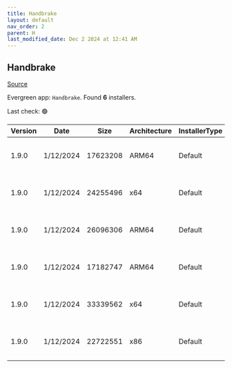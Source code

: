 ```yaml
---
title: Handbrake
layout: default
nav_order: 2
parent: H
last_modified_date: Dec 2 2024 at 12:41 AM
---
```


## Handbrake

[Source](https://handbrake.fr/)

Evergreen app: `Handbrake`. Found **6** installers.

Last check: 🟢

| Version | Date      | Size     | Architecture | InstallerType | Type | URI                                                                                                                                                                                                    |
| ------- | --------- | -------- | ------------ | ------------- | ---- | ------------------------------------------------------------------------------------------------------------------------------------------------------------------------------------------------------ |
| 1.9.0   | 1/12/2024 | 17623208 | ARM64        | Default       | exe  | [https://github.com/HandBrake/HandBrake/releases/download/1.9.0/HandBrake-1.9.0-arm64-Win_GUI.exe](https://github.com/HandBrake/HandBrake/releases/download/1.9.0/HandBrake-1.9.0-arm64-Win_GUI.exe)   |
| 1.9.0   | 1/12/2024 | 24255496 | x64          | Default       | exe  | [https://github.com/HandBrake/HandBrake/releases/download/1.9.0/HandBrake-1.9.0-x86_64-Win_GUI.exe](https://github.com/HandBrake/HandBrake/releases/download/1.9.0/HandBrake-1.9.0-x86_64-Win_GUI.exe) |
| 1.9.0   | 1/12/2024 | 26096306 | ARM64        | Default       | zip  | [https://github.com/HandBrake/HandBrake/releases/download/1.9.0/HandBrake-1.9.0-arm64-Win_GUI.zip](https://github.com/HandBrake/HandBrake/releases/download/1.9.0/HandBrake-1.9.0-arm64-Win_GUI.zip)   |
| 1.9.0   | 1/12/2024 | 17182747 | ARM64        | Default       | zip  | [https://github.com/HandBrake/HandBrake/releases/download/1.9.0/HandBrakeCLI-1.9.0-win-aarch64.zip](https://github.com/HandBrake/HandBrake/releases/download/1.9.0/HandBrakeCLI-1.9.0-win-aarch64.zip) |
| 1.9.0   | 1/12/2024 | 33339562 | x64          | Default       | zip  | [https://github.com/HandBrake/HandBrake/releases/download/1.9.0/HandBrake-1.9.0-x86_64-Win_GUI.zip](https://github.com/HandBrake/HandBrake/releases/download/1.9.0/HandBrake-1.9.0-x86_64-Win_GUI.zip) |
| 1.9.0   | 1/12/2024 | 22722551 | x86          | Default       | zip  | [https://github.com/HandBrake/HandBrake/releases/download/1.9.0/HandBrakeCLI-1.9.0-win-x86_64.zip](https://github.com/HandBrake/HandBrake/releases/download/1.9.0/HandBrakeCLI-1.9.0-win-x86_64.zip)   |

